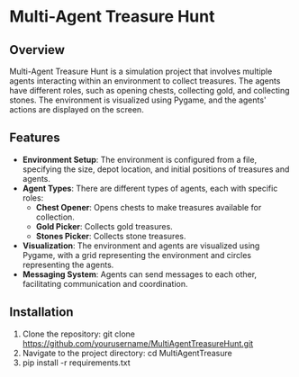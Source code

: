 # Multi-Agent Treasure Hunt

## Overview
Multi-Agent Treasure Hunt is a simulation project that involves multiple agents interacting within an environment to collect treasures. The agents have different roles, such as opening chests, collecting gold, and collecting stones. The environment is visualized using Pygame, and the agents' actions are displayed on the screen.

## Features
- **Environment Setup**: The environment is configured from a file, specifying the size, depot location, and initial positions of treasures and agents.
- **Agent Types**: There are different types of agents, each with specific roles:
  - **Chest Opener**: Opens chests to make treasures available for collection.
  - **Gold Picker**: Collects gold treasures.
  - **Stones Picker**: Collects stone treasures.
- **Visualization**: The environment and agents are visualized using Pygame, with a grid representing the environment and circles representing the agents.
- **Messaging System**: Agents can send messages to each other, facilitating communication and coordination.

## Installation
1. Clone the repository:
   git clone https://github.com/yourusername/MultiAgentTreasureHunt.git
2. Navigate to the project directory:
   cd MultiAgentTreasure
3. pip install -r requirements.txt
